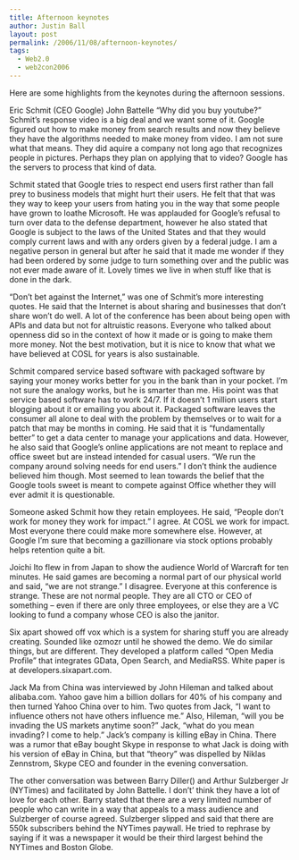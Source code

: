 ```yaml
---
title: Afternoon keynotes
author: Justin Ball
layout: post
permalink: /2006/11/08/afternoon-keynotes/
tags:
  - Web2.0
  - web2con2006
---
```


Here are some highlights from the keynotes during the afternoon sessions.

Eric Schmit (CEO Google) John Battelle
“Why did you buy youtube?” Schmit’s response video is a big deal and we want some of it. Google figured out how to make money from search results and now they believe they have the algorithms needed to make money from video. I am not sure what that means. They did aquire a company not long ago that recognizes people in pictures. Perhaps they plan on applying that to video? Google has the servers to process that kind of data.

Schmit stated that Google tries to respect end users first rather than fall prey to business models that might hurt their users. He felt that that was they way to keep your users from hating you in the way that some people have grown to loathe Microsoft. He was applauded for Google’s refusal to turn over data to the defense department, however he also stated that Google is subject to the laws of the United States and that they would comply current laws and with any orders given by a federal judge. I am a negative person in general but after he said that it made me wonder if they had been ordered by some judge to turn something over and the public was not ever made aware of it. Lovely times we live in when stuff like that is done in the dark.

“Don’t bet against the Internet,” was one of Schmit’s more interesting quotes. He said that the Internet is about sharing and businesses that don’t share won’t do well. A lot of the conference has been about being open with APIs and data but not for altruistic reasons. Everyone who talked about openness did so in the context of how it made or is going to make them more money. Not the best motivation, but it is nice to know that what we have believed at COSL for years is also sustainable.

Schmit compared service based software with packaged software by saying your money works better for you in the bank than in your pocket. I’m not sure the analogy works, but he is smarter than me. His point was that service based software has to work 24/7. If it doesn’t 1 million users start blogging about it or emailing you about it. Packaged software leaves the consumer all alone to deal with the problem by themselves or to wait for a patch that may be months in coming. He said that it is “fundamentally better” to get a data center to manage your applications and data. However, he also said that Google’s online applications are not meant to replace and office sweet but are instead intended for casual users. “We run the company around solving needs for end users.” I don’t think the audience believed him though. Most seemed to lean towards the belief that the Google tools sweet is meant to compete against Office whether they will ever admit it is questionable.

Someone asked Schmit how they retain employees. He said, “People don’t work for money they work for impact.” I agree. At COSL we work for impact. Most everyone there could make more somewhere else. However, at Google I’m sure that becoming a gazillionare via stock options probably helps retention quite a bit.

Joichi Ito flew in from Japan to show the audience World of Warcraft for ten minutes. He said games are becoming a normal part of our physical world and said, “we are not strange.” I disagree. Everyone at this conference is strange. These are not normal people. They are all CTO or CEO of something – even if there are only three employees, or else they are a VC looking to fund a company whose CEO is also the janitor.

Six apart showed off vox which is a system for sharing stuff you are already creating. Sounded like ozmozr until he showed the demo. We do similar things, but are different. They developed a platform called “Open Media Profile” that integrates GData, Open Search, and MediaRSS. White paper is at developers.sixapart.com.

Jack Ma from China was interviewed by John Hileman and talked about alibaba.com. Yahoo gave him a billion dollars for 40% of his company and then turned Yahoo China over to him. Two quotes from Jack, “I want to influence others not have others influence me.” Also, Hileman, “will you be invading the US markets anytime soon?” Jack, “what do you mean invading? I come to help.” Jack’s company is killing eBay in China. There was a rumor that eBay bought Skype in response to what Jack is doing with his version of eBay in China, but that “theory” was dispelled by Niklas Zennstrom, Skype CEO and founder in the evening conversation.

The other conversation was between Barry Diller() and Arthur Sulzberger Jr (NYTimes) and facilitated by John Battelle. I don’t’ think they have a lot of love for each other. Barry stated that there are a very limited number of people who can write in a way that appeals to a mass audience and Sulzberger of course agreed. Sulzberger slipped and said that there are 550k subscribers behind the NYTimes paywall. He tried to rephrase by saying if it was a newspaper it would be their third largest behind the NYTimes and Boston Globe.